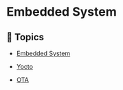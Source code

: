 # Embedded System

## 📝 Topics

- [Embedded System](Topics.md#embedded-system)

- [Yocto](Topics.md#yocto)

- [OTA](Topics.md#ota-over-the-air)
